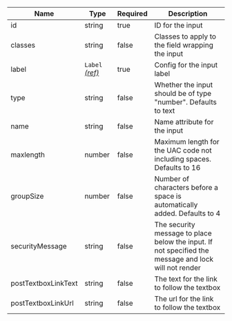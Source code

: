 | Name                | Type                                 | Required | Description                                                                                          |
| ------------------- | ------------------------------------ | -------- | ---------------------------------------------------------------------------------------------------- |
| id                  | string                               | true     | ID for the input                                                                                     |
| classes             | string                               | false    | Classes to apply to the field wrapping the input                                                     |
| label               | `Label` [_(ref)_](/components/label) | true     | Config for the input label                                                                           |
| type                | string                               | false    | Whether the input should be of type "number". Defaults to text                                       |
| name                | string                               | false    | Name attribute for the input                                                                         |
| maxlength           | number                               | false    | Maximum length for the UAC code not including spaces. Defaults to 16                                 |
| groupSize           | number                               | false    | Number of characters before a space is automatically added. Defaults to 4                            |
| securityMessage     | string                               | false    | The security message to place below the input. If not specified the message and lock will not render |
| postTextboxLinkText | string                               | false    | The text for the link to follow the textbox                                                          |
| postTextboxLinkUrl  | string                               | false    | The url for the link to follow the textbox                                                           |

